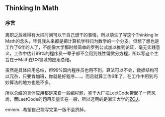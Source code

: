 ## Thinking In Math

### 序言
离职之后难得有大把时间可以干自己想干的事情，所以萌生了写这个Thinking In Math的念头，毕竟我从来都是把计算机学科归为数学的一个分支。但想了想也是工作了6年的人了，不能像大学那时候简单的罗列公式加以推到论证，毫无实践意义，工作中估计99%的程序员一辈子都不会用到线性偏微分方程，所以写这个主旨在于Math在CS领域的应用总结。

虽然是具体应用总结，但99%国内程序员也用不到，算法可以不会，数据结构可以冗杂，只要肯加班，你就是好程序.....。而且就算工作6年了，在工作中用到巧妙算法的地方也是不多。

所以总结的具体应用都是来自一些编程题，鉴于大厂把LeetCode带起了一阵风尚，而LeetCode的题目质量实在一般，所以选用的是浙江大学的[ZOJ](https://zoj.pintia.cn/)。

emmm...希望自己能写完第一版不会鸽掉。
